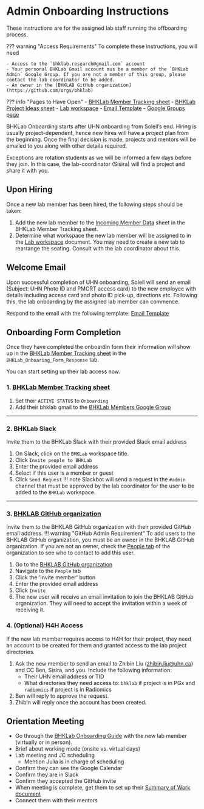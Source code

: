 # Admin Onboarding Instructions

These instructions are for the assigned lab staff running the offboarding process.

??? warning "Access Requirements"
    To complete these instructions, you will need 

    - Access to the `bhklab.research@gmail.com` account 
    - Your personal BHKLab Gmail account mus be a member of the `BHKLab Admin` Google Group. If you are not a member of this group, please contact the lab coordinator to be added.
    - An owner in the [BHKLAB GitHub organization](https://github.com/orgs/bhklab)

??? info "Pages to Have Open"
    - [BHKLab Member Tracking sheet](https://docs.google.com/spreadsheets/d/1chXQ5U3NL4EZ1ALw7JxmRCmrT0W4SVTt_gT8LUfBHmQ/edit?gid=168762825#gid=168762825)
    - [BHKLab Project Ideas sheet](https://docs.google.com/spreadsheets/d/1lCYb-FtZTe0ihC5boZ_I-WMFLRATtg9W3g0DGAOuHvI/edit?gid=0#gid=0)
    - [Lab workspace](https://docs.google.com/spreadsheets/d/1LOKDkhRi4wDBf5Cg5Cjzzdeh0frhG4YZ5h11d835Qa0/edit?gid=0#gid=0)
    - [Email Template](bhklab_onboarding_email_template.emltpl)
    - [Google Groups page](https://groups.google.com/my-groups)


BHKLab Onboarding starts after UHN onboarding from Soleil’s end. Hiring is usually project-dependent, hence new hires will have a project plan from the beginning. Once the final decision is made, projects and mentors will be emailed to you along with other details required. 

Exceptions are rotation students as we will be informed a few days before they join. In this case, the lab-coordinator (Sisira) will find a project and share it with you.

## Upon Hiring
Once a new lab member has been hired, the following steps should be taken:

1. Add the new lab member to the [Incoming Member Data](https://docs.google.com/spreadsheets/d/1chXQ5U3NL4EZ1ALw7JxmRCmrT0W4SVTt_gT8LUfBHmQ/edit?gid=168762825#gid=168762825) sheet in the BHKLab Member Tracking sheet.
1. Determine what workspace the new lab member will be assigned to in the [Lab workspace](https://docs.google.com/spreadsheets/d/1LOKDkhRi4wDBf5Cg5Cjzzdeh0frhG4YZ5h11d835Qa0/edit?gid=0#gid=0) document. You may need to create a new tab to rearrange the seating. Consult with the lab coordinator about this.


## Welcome Email
Upon successful completion of UHN onboarding, Soleil will send an email (Subject: UHN Photo ID and PMCRT access card) to the new employee with details including access card and photo ID pick-up, directions etc. Following this, the lab onboarding by the assigned lab member can commence.

Respond to the email with the following template: [Email Template](bhklab_onboarding_email_template.emltpl)

## Onboarding Form Completion
Once they have completed the onboardin form their information will show up in the [BHKLab Member Tracking sheet](https://docs.google.com/spreadsheets/d/1chXQ5U3NL4EZ1ALw7JxmRCmrT0W4SVTt_gT8LUfBHmQ/edit?gid=789264692#gid=789264692) in the `BHKLab_Onboaring_Form_Response` tab.

You can start setting up their lab access now.

### 1. [BHKLab Member Tracking sheet](https://docs.google.com/spreadsheets/d/1chXQ5U3NL4EZ1ALw7JxmRCmrT0W4SVTt_gT8LUfBHmQ/edit?gid=168762825#gid=168762825)

1. Set their `ACTIVE STATUS` to `Onboarding`
1. Add their bhklab gmail to the [BHKLab Members Google Group](https://groups.google.com/g/bhklab-members)

---

### 2. BHKLab Slack
Invite them to the BHKLab Slack with their provided Slack email address
1. On Slack, click on the `BHKLab` workspace title.
1. Click `Invite people to BHKLab`
1. Enter the provided email address
1. Select if this user is a member or guest
1. Click `Send Request`
!!! note
    Slackbot will send a request in the `#admin` channel that must be approved by the lab coordinator for the user to be added to the `BHKLab` workspace.

--- 

### 3. [BHKLAB GitHub organization](https://github.com/orgs/bhklab)
Invite them to the BHKLAB GitHub organization with their provided GitHub email address.
!!! warning "GitHub Admin Requirement"
    To add users to the BHKLAB GitHub organization, you must be an owner in the BHKLAB GitHub organization. If you are not an owner, check the [People tab](https://github.com/orgs/bhklab/people?query=role%3Aowner) of the organization to see who to contact to add this user.
1. Go to the [BHKLAB GitHub organization](https://github.com/orgs/bhklab)
1. Navigate to the `People` tab
1. Click the 'Invite member' button
1. Enter the provided email address
1. Click `Invite`
1. The new user will receive an email invitation to join the BHKLAB GitHub organization. They will need to accept the invitation within a week of receiving it.

### 4. (Optional) H4H Access
If the new lab member requires access to H4H for their project, they need an account to be created for them and granted access to the lab project directories.

1. Ask the new member to send an email to Zhibin Liu (zhibin.liu@uhn.ca) and CC Ben, Sisira, and you. Include the following information:
    - Their UHN email address or TID
    - What directories they need access to: `bhklab` if project is in PGx and `radiomics` if project is in Radiomics
1. Ben will reply to approve the request.
1. Zhibin will reply once the account has been created.

## Orientation Meeting


* Go through the [BHKLab Onboarding Guide](bhklab_onboardin.md) with the new lab member (virtually or in person).
* Brief about working mode (onsite vs. virtual days)
* Lab meeting and JC scheduling
    - Mention Julia is in charge of scheduling
* Confirm they can see the Google Calendar
* Confirm they are in Slack
* Confirm they accepted the GitHub invite
* When meeting is complete, get them to set up their [Summary of Work document](../../General/Summary_Of_Work/index.md)
* Connect them with their mentors